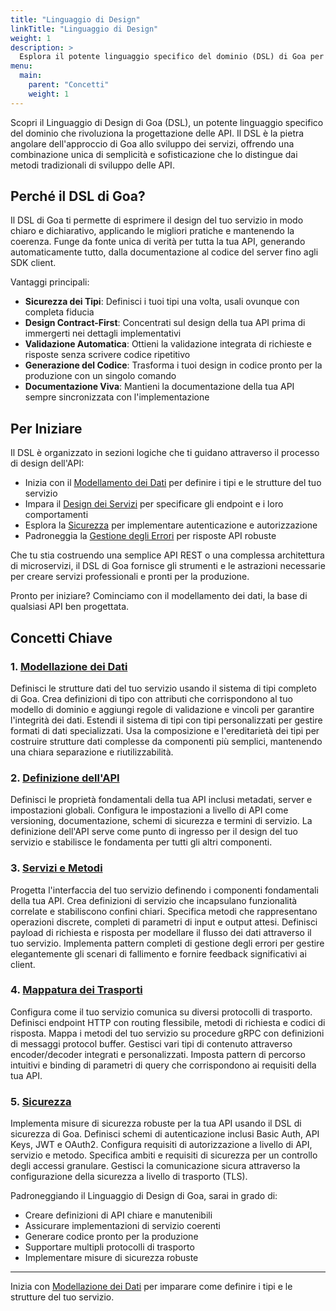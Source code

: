 ```yaml
---
title: "Linguaggio di Design"
linkTitle: "Linguaggio di Design"
weight: 1
description: >
  Esplora il potente linguaggio specifico del dominio (DSL) di Goa per la progettazione delle API, offrendo un approccio dichiarativo allo sviluppo dei servizi con generazione del codice e validazione integrata.
menu:
  main:
    parent: "Concetti"
    weight: 1
---
```


Scopri il Linguaggio di Design di Goa (DSL), un potente linguaggio specifico del dominio
che rivoluziona la progettazione delle API. Il DSL è la pietra angolare dell'approccio di Goa
allo sviluppo dei servizi, offrendo una combinazione unica di semplicità e sofisticazione
che lo distingue dai metodi tradizionali di sviluppo delle API.

## Perché il DSL di Goa?

Il DSL di Goa ti permette di esprimere il design del tuo servizio in modo chiaro e dichiarativo,
applicando le migliori pratiche e mantenendo la coerenza. Funge da fonte unica di verità per
tutta la tua API, generando automaticamente tutto, dalla documentazione al codice del server
fino agli SDK client.

Vantaggi principali:

* **Sicurezza dei Tipi**: Definisci i tuoi tipi una volta, usali ovunque con completa fiducia
* **Design Contract-First**: Concentrati sul design della tua API prima di immergerti nei dettagli implementativi
* **Validazione Automatica**: Ottieni la validazione integrata di richieste e risposte senza scrivere codice ripetitivo
* **Generazione del Codice**: Trasforma i tuoi design in codice pronto per la produzione con un singolo comando
* **Documentazione Viva**: Mantieni la documentazione della tua API sempre sincronizzata con l'implementazione

## Per Iniziare

Il DSL è organizzato in sezioni logiche che ti guidano attraverso il processo di design dell'API:

* Inizia con il [Modellamento dei Dati](./1-data-modeling) per definire i tipi e le strutture del tuo servizio
* Impara il [Design dei Servizi](./2-services) per specificare gli endpoint e i loro comportamenti
* Esplora la [Sicurezza](./3-security) per implementare autenticazione e autorizzazione
* Padroneggia la [Gestione degli Errori](./4-error-handling) per risposte API robuste

Che tu stia costruendo una semplice API REST o una complessa architettura di microservizi,
il DSL di Goa fornisce gli strumenti e le astrazioni necessarie per creare servizi
professionali e pronti per la produzione.

Pronto per iniziare? Cominciamo con il modellamento dei dati, la base di qualsiasi API ben progettata.

## Concetti Chiave

### 1. [Modellazione dei Dati](./1-data-modeling)

Definisci le strutture dati del tuo servizio usando il sistema di tipi completo di Goa. Crea definizioni di tipo con attributi che corrispondono al tuo modello di dominio e aggiungi regole di validazione e vincoli per garantire l'integrità dei dati. Estendi il sistema di tipi con tipi personalizzati per gestire formati di dati specializzati. Usa la composizione e l'ereditarietà dei tipi per costruire strutture dati complesse da componenti più semplici, mantenendo una chiara separazione e riutilizzabilità.

### 2. [Definizione dell'API](./2-api)

Definisci le proprietà fondamentali della tua API inclusi metadati, server e impostazioni globali. Configura le impostazioni a livello di API come versioning, documentazione, schemi di sicurezza e termini di servizio. La definizione dell'API serve come punto di ingresso per il design del tuo servizio e stabilisce le fondamenta per tutti gli altri componenti.

### 3. [Servizi e Metodi](./3-services-methods)

Progetta l'interfaccia del tuo servizio definendo i componenti fondamentali della tua API. Crea definizioni di servizio che incapsulano funzionalità correlate e stabiliscono confini chiari. Specifica metodi che rappresentano operazioni discrete, completi di parametri di input e output attesi. Definisci payload di richiesta e risposta per modellare il flusso dei dati attraverso il tuo servizio. Implementa pattern completi di gestione degli errori per gestire elegantemente gli scenari di fallimento e fornire feedback significativi ai client.

### 4. [Mappatura dei Trasporti](./4-transport-mapping)

Configura come il tuo servizio comunica su diversi protocolli di trasporto. Definisci endpoint HTTP con routing flessibile, metodi di richiesta e codici di risposta. Mappa i metodi del tuo servizio su procedure gRPC con definizioni di messaggi protocol buffer. Gestisci vari tipi di contenuto attraverso encoder/decoder integrati e personalizzati. Imposta pattern di percorso intuitivi e binding di parametri di query che corrispondono ai requisiti della tua API.

### 5. [Sicurezza](./5-security)

Implementa misure di sicurezza robuste per la tua API usando il DSL di sicurezza di Goa. Definisci schemi di autenticazione inclusi Basic Auth, API Keys, JWT e OAuth2. Configura requisiti di autorizzazione a livello di API, servizio e metodo. Specifica ambiti e requisiti di sicurezza per un controllo degli accessi granulare. Gestisci la comunicazione sicura attraverso la configurazione della sicurezza a livello di trasporto (TLS).

Padroneggiando il Linguaggio di Design di Goa, sarai in grado di:
- Creare definizioni di API chiare e manutenibili
- Assicurare implementazioni di servizio coerenti
- Generare codice pronto per la produzione
- Supportare multipli protocolli di trasporto
- Implementare misure di sicurezza robuste

---

Inizia con [Modellazione dei Dati](./1-data-modeling) per imparare come definire i tipi e le strutture del tuo servizio. 